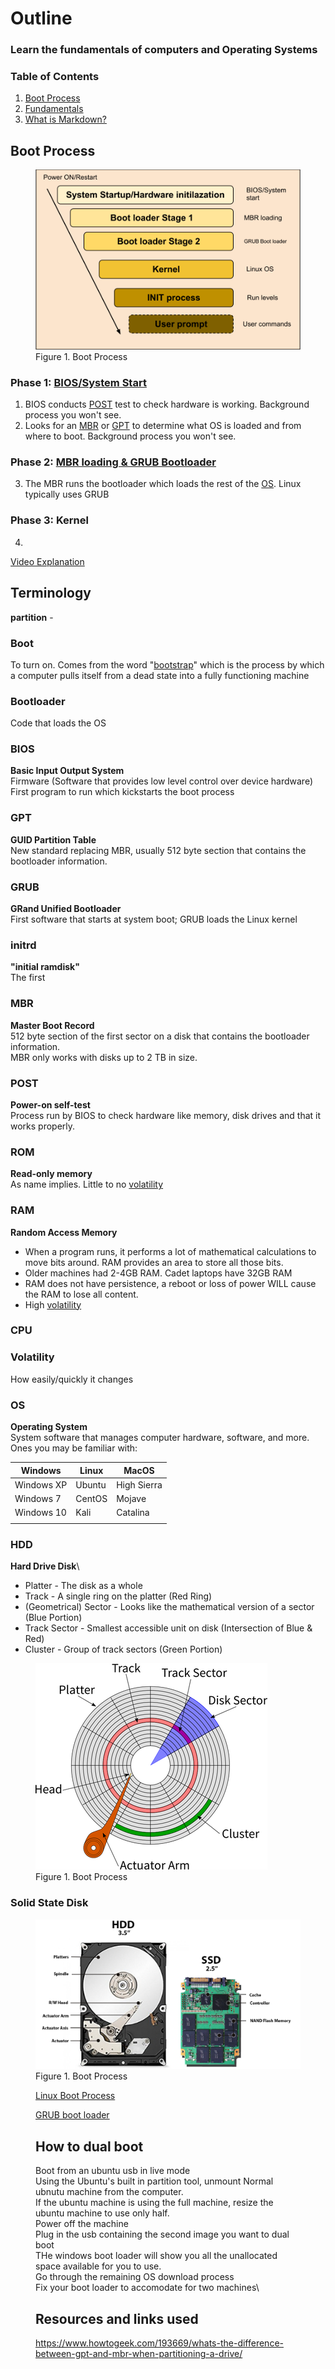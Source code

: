 <link rel="stylesheet" type="text/css" href="Computers 101.css">

# Outline
### Learn the fundamentals of computers and Operating Systems

### Table of Contents
1. [Boot Process](#Boot-Process)
2. [Fundamentals](#Fundamentals)
3. [What is Markdown?](#Markdown-in-a-nutshell)

## Boot Process


<figure>
  <img src="assets/Computers 101/Linux-Boot-Process.png" alt="my alt text"/>
  <figcaption>Figure 1. Boot Process</figcaption>
</figure>

### Phase 1: [BIOS/System Start](#BIOS)
1. BIOS conducts [POST](#POST) test to check hardware is working. Background process you won't see.
2. Looks for an [MBR](#MBR) or [GPT](#GPT) to determine what OS is loaded and from where to boot. Background process you won't see.
### Phase 2: [MBR loading & GRUB Bootloader](#Bootloader)
3. The MBR runs the bootloader which loads the rest of the [OS](#OS). Linux typically uses GRUB
### Phase 3: Kernel
4. 

[Video Explanation](https://www.youtube.com/watch?v=mHB0Z-HUauo)

## Terminology


**partition** - 

### Boot
To turn on. Comes from the word "[bootstrap](https://en.wiktionary.org/wiki/pull_oneself_up_by_one%27s_bootstraps)" which is the process by which a computer pulls itself from a dead state into a fully functioning machine

### Bootloader
Code that loads the OS

### BIOS
**Basic Input Output System**\
Firmware (Software that provides low level control over device hardware) First program to run which kickstarts the boot process

### GPT
**GUID Partition Table**\
New standard replacing MBR, usually 512 byte section that contains the bootloader information.

### GRUB
**GRand Unified Bootloader**\
First software that starts at system boot; GRUB loads the Linux kernel

### initrd
**"initial ramdisk"**\
The first 

### MBR
**Master Boot Record**\
512 byte section of the first sector on a disk that contains the bootloader information.\
MBR only works with disks up to 2 TB in size.

### POST
**Power-on self-test**\
Process run by BIOS to check hardware like memory, disk drives and that it works properly.

### **ROM**
**Read-only memory**\
As name implies. Little to no [volatility](#volatility)

### **RAM**
**Random Access Memory**
* When a program runs, it performs a lot of mathematical calculations to move bits around. RAM provides an area to store all those bits.
* Older machines had 2-4GB RAM. Cadet laptops have 32GB RAM
* RAM does not have persistence, a reboot or loss of power WILL cause the RAM to lose all content.
* High [volatility](#volatility)

### **CPU**

### **Volatility**
How easily/quickly it changes


### **OS**
**Operating System**\
System software that manages computer hardware, software, and more. Ones you may be familiar with:

| Windows | Linux | MacOS | 
| - | - | - |
| Windows XP | Ubuntu | High Sierra |
| Windows 7 | CentOS | Mojave |
| Windows 10 | Kali | Catalina |
|  |  |

### HDD
**Hard Drive Disk**\
* Platter - The disk as a whole
* Track - A single ring on the platter (Red Ring)
* (Geometrical) Sector - Looks like the mathematical version of a sector (Blue Portion)
* Track Sector - Smallest accessible unit on disk (Intersection of Blue & Red)
* Cluster - Group of track sectors (Green Portion)

<figure>
  <img src="assets/Computers 101/Hard Disk.jpg" alt="my alt text"/>
  <figcaption>Figure 1. Boot Process</figcaption>
</figure>

### Solid State Disk
<figure>
  <img src="assets/Computers 101/HDDvsSSD.png" alt="my alt text"/>
  <figcaption>Figure 1. Boot Process</figcaption>

[Linux Boot Process](https://www.youtube.com/watch?v=mHB0Z-HUauo)

[GRUB boot loader](https://askubuntu.com/questions/347203/what-exactly-is-grub)

## How to dual boot
Boot from an ubuntu usb in live mode\
Using the Ubuntu's built in partition tool, unmount Normal ubnutu machine from the computer.\
If the ubuntu machine is using the full machine, resize the ubuntu machine to use only half.\
Power off the machine\
Plug in the usb containing the second image you want to dual boot\
THe windows boot loader will show you all the unallocated space available for you to use.\
Go through the remaining OS download process\
Fix your boot loader to accomodate for two machines\


## Resources and links used
https://www.howtogeek.com/193669/whats-the-difference-between-gpt-and-mbr-when-partitioning-a-drive/